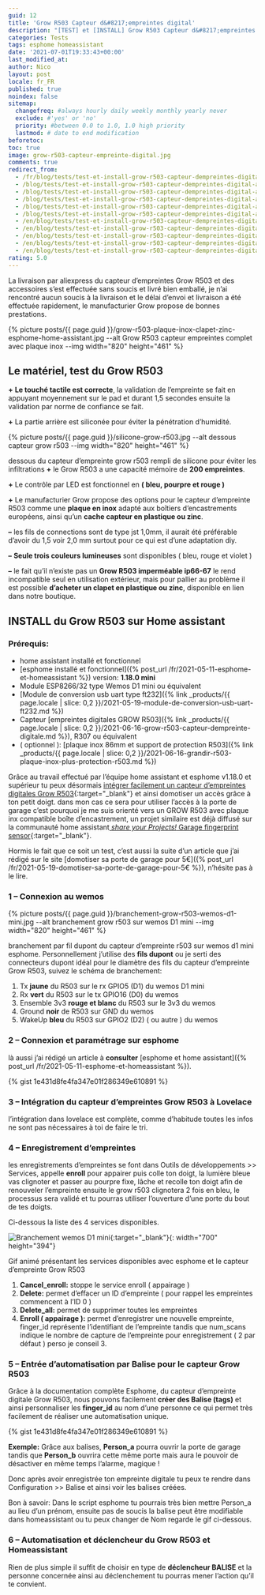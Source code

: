 ```yaml
---
guid: 12
title: 'Grow R503 Capteur d&#8217;empreintes digital'
description: "[TEST] et [INSTALL] Grow R503 Capteur d&#8217;empreintes digital avec esphome et homeassistant"
categories: Tests
tags: esphome homeassistant
date: '2021-07-01T19:33:43+00:00'
last_modified_at:
author: Nico
layout: post
locale: fr_FR
published: true
noindex: false
sitemap:
  changefreq: #always hourly daily weekly monthly yearly never
  exclude: #'yes' or 'no'
  priority: #between 0.0 to 1.0, 1.0 high priority
  lastmod: # date to end modification
beforetoc:
toc: true
image: grow-r503-capteur-empreinte-digital.jpg
comments: true
redirect_from:
  - /fr/blog/tests/test-et-install-grow-r503-capteur-dempreintes-digital-avec-esphome-et-homeassistant/
  - /blog/tests/test-et-install-grow-r503-capteur-dempreintes-digital-avec-esphome-et-homeassistant/
  - /blog/tests/test-et-install-grow-r503-capteur-dempreintes-digital-avec-esphome-et-homeassistant/2/
  - /blog/tests/test-et-install-grow-r503-capteur-dempreintes-digital-avec-esphome-et-homeassistant/3/
  - /blog/tests/test-et-install-grow-r503-capteur-dempreintes-digital-avec-esphome-et-homeassistant/4/
  - /blog/tests/test-et-install-grow-r503-capteur-dempreintes-digital-avec-esphome-et-homeassistant/5/
  - /en/blog/tests/test-et-install-grow-r503-capteur-dempreintes-digital-avec-esphome-et-homeassistant/
  - /en/blog/tests/test-et-install-grow-r503-capteur-dempreintes-digital-avec-esphome-et-homeassistant/2/
  - /en/blog/tests/test-et-install-grow-r503-capteur-dempreintes-digital-avec-esphome-et-homeassistant/3/
  - /en/blog/tests/test-et-install-grow-r503-capteur-dempreintes-digital-avec-esphome-et-homeassistant/4/
  - /en/blog/tests/test-et-install-grow-r503-capteur-dempreintes-digital-avec-esphome-et-homeassistant/5/
rating: 5.0
---
```

La livraison par aliexpress du capteur d’empreintes Grow R503 et des accessoires s’est effectuée sans soucis et livré bien emballé, je n’ai rencontré aucun soucis à la livraison et le délai d’envoi et livraison a été effectuée rapidement, le manufacturier Grow propose de bonnes prestations.

{% picture posts/{{ page.guid }}/grow-r503-plaque-inox-clapet-zinc-esphome-home-assistant.jpg --alt Grow R503 capteur empreintes complet avec plaque inox --img width="820" height="461" %}

## Le matériel, test du Grow R503

**+** **Le touché tactile est correcte**, la validation de l’empreinte se fait en appuyant moyennement sur le pad et durant 1,5 secondes ensuite la validation par norme de confiance se fait.

**+** La partie arrière est siliconée pour éviter la pénétration d’humidité.

{% picture posts/{{ page.guid }}/silicone-grow-r503.jpg --alt dessous capteur grow r503 --img width="820" height="461" %}

dessous du capteur d’empreinte grow r503 rempli de silicone pour éviter les infiltrations **+** le Grow R503 a une capacité mémoire de **200 empreintes**.

**+** Le contrôle par LED est fonctionnel en **( bleu, pourpre et rouge )**

**+** Le manufacturier Grow propose des options pour le capteur d’empreinte R503 comme une **plaque en inox** adapté aux boîtiers d’encastrements européens, ainsi qu’un **cache capteur en plastique ou zinc**.

**–** les fils de connections sont de type jst 1,0mm, il aurait été préférable d’avoir du 1,5 voir 2,0 mm surtout pour ce qui est d’une adaptation diy.

**–** **Seule trois couleurs lumineuses** sont disponibles ( bleu, rouge et violet )

**–** le fait qu’il n’existe pas un **Grow R503 imperméable ip66-67** le rend incompatible seul en utilisation extérieur, mais pour pallier au problème il est possible **d’acheter un clapet en plastique ou zinc**, disponible en lien dans notre boutique.

## INSTALL du Grow R503 sur Home assistant

### Prérequis:

- home assistant installé et fonctionnel
- [esphome installé et fonctionnel]({% post_url /fr/2021-05-11-esphome-et-homeassistant %}) version: **1.18.0 mini**
- Module ESP8266/32 type Wemos D1 mini ou équivalent
- [Module de conversion usb uart type ft232]({% link _products/{{ page.locale | slice: 0,2 }}/2021-05-19-module-de-conversion-usb-uart-ft232.md %})
- Capteur [empreintes digitales GROW R503]({% link _products/{{ page.locale | slice: 0,2 }}/2021-06-16-grow-r503-capteur-dempreinte-digitale.md %}), R307 ou équivalent
- ( optionnel ): [plaque inox 86mm et support de protection R503]({% link _products/{{ page.locale | slice: 0,2 }}/2021-06-16-grandir-r503-plaque-inox-plus-protection-r503.md %})

Grâce au travail effectué par l’équipe home assistant et esphome v1.18.0 et supérieur tu peux désormais [intégrer facilement un capteur d’empreintes digitales Grow R503](https://esphome.io/components/fingerprint_grow.html){:target="_blank"} et ainsi domotiser un accès grâce à ton petit doigt. dans mon cas ce sera pour utiliser l’accès à la porte de garage c’est pourquoi je me suis orienté vers un GROW R503 avec plaque inx compatible boîte d’encastrement, un projet similaire est déjà diffusé sur la communauté home assistant[ *share your Projects!* Garage fingerprint sensor](https://community.home-assistant.io/t/garage-fingerprint-sensor/312977){:target="_blank"}.

Hormis le fait que ce soit un test, c’est aussi la suite d’un article que j’ai rédigé sur le site [domotiser sa porte de garage pour 5€]({% post_url /fr/2021-05-19-domotiser-sa-porte-de-garage-pour-5€ %}), n’hésite pas à le lire.

### 1 – Connexion au wemos

{% picture posts/{{ page.guid }}/branchement-grow-r503-wemos-d1-mini.jpg --alt branchement grow r503 sur wemos D1 mini --img width="820" height="461" %}

branchement par fil dupont du capteur d’empreinte r503 sur wemos d1 mini esphome. Personnellement j’utilise des **fils dupont** ou je serti des connecteurs dupont idéal pour le diamètre des fils du capteur d’empreinte Grow R503, suivez le schéma de branchement:

1. Tx **jaune** du R503 sur le rx GPIO5 (D1) du wemos D1 mini
2. Rx **vert** du R503 sur le tx GPIO16 (D0) du wemos
3. Ensemble 3v3 <span class="has-inline-color has-vivid-red-color">**rouge et blanc**</span> du R503 sur le 3v3 du wemos
4. Ground **noir** de R503 sur GND du wemos
5. WakeUp **bleu** du R503 sur GPIO2 (D2) ( ou autre ) du wemos

### 2 – Connexion et paramétrage sur esphome

là aussi j’ai rédigé un article à **consulter** [esphome et home assistant]({% post_url /fr/2021-05-11-esphome-et-homeassistant %}).

{% gist 1e431d8fe4fa347e01f286349e610891 %}

### 3 – Intégration du capteur d’empreintes Grow R503 à Lovelace

l’intégration dans lovelace est complète, comme d’habitude toutes les infos ne sont pas nécessaires à toi de faire le tri.

### 4 – Enregistrement d’empreintes

les enregistrements d’empreintes se font dans Outils de développements &gt;&gt; Services, appelle **enroll** pour appairer puis colle ton doigt, la lumière bleue vas clignoter et passer au pourpre fixe, lâche et recolle ton doigt afin de renouveler l’empreinte ensuite le grow r503 clignotera 2 fois en bleu, le processus sera validé et tu pourras utiliser l’ouverture d’une porte du bout de tes doigts.

Ci-dessous la liste des 4 services disponibles.

![Branchement wemos D1 mini](https://i2.wp.com/randomnerdtutorials.com/wp-content/uploads/2019/05/ESP8266-WeMos-D1-Mini-pinout-gpio-pin.png?w=715&quality=100&strip=all&ssl=1){:target="_blank"}{: width="700" height="394"}

Gif animé présentant les services disponibles avec esphome et le capteur d’empreinte Grow R503
1. **Cancel\_enroll:** stoppe le service enroll ( appairage )
2. **Delete:** permet d’effacer un ID d’empreinte ( pour rappel les empreintes commencent à l’ID 0 )
3. **Delete\_all:** permet de supprimer toutes les empreintes
4. **Enroll ( appairage ):** permet d’enregistrer une nouvelle empreinte, finger\_id représente l’identifiant de l’empreinte tandis que num\_scans indique le nombre de capture de l’empreinte pour enregistrement ( 2 par défaut ) perso je conseil 3.

### 5 – Entrée d’automatisation par Balise pour le capteur Grow R503

Grâce à la documentation complète Esphome, du capteur d’empreinte digitale Grow R503, nous pouvons facilement **créer des Balise (tags)** et ainsi personnaliser les **finger\_id** au nom d’une personne ce qui permet très facilement de réaliser une automatisation unique.

{% gist 1e431d8fe4fa347e01f286349e610891 %}

**Exemple:** Grâce aux balises, **Person\_a** pourra ouvrir la porte de garage tandis que **Person\_b** ouvrira cette même porte mais aura le pouvoir de désactiver en même temps l’alarme, magique !

Donc après avoir enregistrée ton empreinte digitale tu peux te rendre dans Configuration &gt;&gt; Balise et ainsi voir les balises créées.

Bon à savoir: Dans le script esphome tu pourrais très bien mettre Person\_a au lieu d’un prénom, ensuite pas de soucis la balise peut être modifiable dans homeassistant ou tu peux changer de Nom regarde le gif ci-dessous.

### 6 – Automatisation et déclencheur du Grow R503 et Homeassistant

Rien de plus simple il suffit de choisir en type de **déclencheur BALISE** et la personne concernée ainsi au déclenchement tu pourras mener l’action qu’il te convient.
